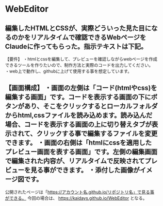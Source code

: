 # WebEditor

編集したHTMLとCSSが、実際どういった見た目になるのかをリアルタイムで確認できるWebページをClaudeに作ってもらった。指示テキストは下記。
------------------------------------------------------------------------------------------------------------------------------------------------
【要件】
・htmlとcssを編集して、プレビューを確認しながらwebページを作成できるツールを作りたいので、制作方法と実際のコードを出力してください。
・web上で動作し、githubに上げて使用する事を想定しています。

【画面構成】
・画面の左側は「コード(htmlやcss)を編集する画面」です。コードを表示する画面の下にボタンがあり、そこをクリックするとローカルフォルダからhtml,cssファイルを読み込めます。読み込んだ場合、コードを表示する画面の上に切り替えタブが表示されて、クリックする事で編集するファイルを変更できます。
・画面の右側は「htmlにcssを適用したプレビュー画面を表する画面」です。左側の編集画面で編集された内容が、リアルタイムで反映されてプレビューを見る事ができます。
・添付した画像がイメージ図です。
------------------------------------------------------------------------------------------------------------------------------------------------

公開されたページは「https://アカウント名.github.io/リポジトリ名」で見る事ができる。
今回の場合は、 https://kaidays.github.io/WebEditor となる。
